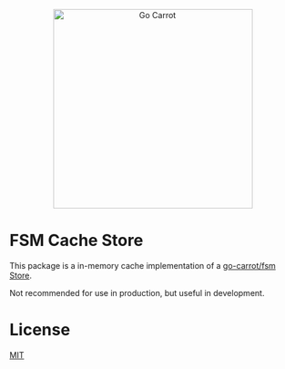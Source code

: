 <a href="https://engineering.carrot.is/"><p align="center"><img src="https://cloud.githubusercontent.com/assets/2105067/24525319/d3d26516-1567-11e7-9506-7611b3287d53.png" alt="Go Carrot" width="350px" align="center;" /></p></a>
# FSM Cache Store

This package is a in-memory cache implementation of a [go-carrot/fsm](https://github.com/go-carrot/fsm) [Store](https://github.com/go-carrot/fsm/blob/master/fsm.go#L24-L29).

Not recommended for use in production, but useful in development.

# License

[MIT](LICENSE.md)